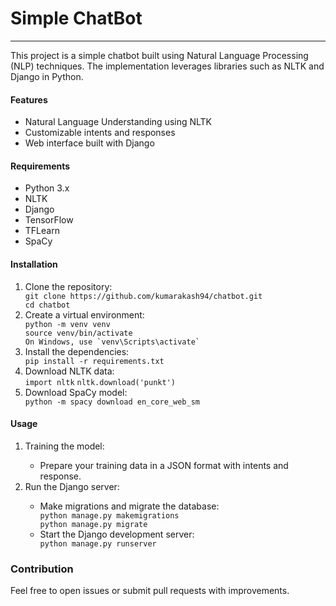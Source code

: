 <h1>Simple ChatBot</h1>
<hr>
<p>This project is a simple chatbot built using Natural Language Processing (NLP) techniques. The implementation leverages libraries such as NLTK and Django in Python.</p>

<h4>Features</h4>
<ul>
    <li>Natural Language Understanding using NLTK</li>
    <li>Customizable intents and responses</li>
    <li>Web interface built with Django</li>
</ul>

<h4>Requirements</h4>
<ul>
    <li>Python 3.x</li>
    <li>NLTK</li>
    <li>Django</li>
    <li>TensorFlow</li>
    <li>TFLearn</li>
    <li>SpaCy</li>
</ul>

<h4>Installation</h4>
<ol>
    <li>Clone the repository:</li>
        <code>git clone https://github.com/kumarakash94/chatbot.git</code><br>
        <code>cd chatbot</code>
    <li>Create a virtual environment:</li>
        <code>python -m venv venv</code><br>
        <code>source venv/bin/activate</code><br>
        <code>On Windows, use `venv\Scripts\activate`</code><br>
    <li>Install the dependencies:</li>
        <code>pip install -r requirements.txt</code>
    <li>Download NLTK data:</li>
        <code>import nltk</code>
        <code>nltk.download('punkt')</code>
    <li>Download SpaCy model:</li>
        <code>python -m spacy download en_core_web_sm</code>
</ol>

<h4>Usage</h4>
<ol>
    <li>Training the model:</li>
    <ul>
        <li>Prepare your training data in a JSON format with intents and response.</li>
    </ul>
    <li>Run the Django server:</li>
    <ul>
        <li>Make migrations and migrate the database:</li>
            <code>python manage.py makemigrations</code><br>
            <code>python manage.py migrate</code><br>
        <li>Start the Django development server:</li>
        <code>python manage.py runserver</code>
    </ul>
</ol>

<h3>Contribution</h3>
<p>Feel free to open issues or submit pull requests with improvements.</p>
